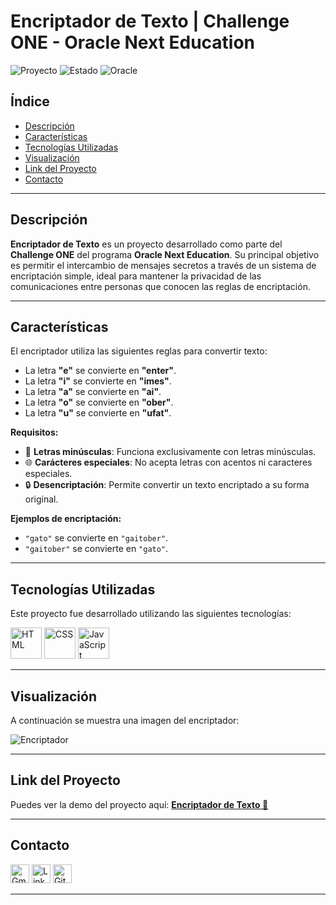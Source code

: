 # **Encriptador de Texto | Challenge ONE - Oracle Next Education**

![Proyecto](https://img.shields.io/badge/version-1.0-blue) ![Estado](https://img.shields.io/badge/status-terminado-brightgreen) ![Oracle](https://img.shields.io/badge/oracle-latura%20latam-orange)

## **Índice**

- [Descripción](#descripción)
- [Características](#características)
- [Tecnologías Utilizadas](#tecnologías-utilizadas)
- [Visualización](#visualización)
- [Link del Proyecto](#link-del-proyecto)
- [Contacto](#contacto)

---

## **Descripción**

**Encriptador de Texto** es un proyecto desarrollado como parte del **Challenge ONE** del programa **Oracle Next Education**. Su principal objetivo es permitir el intercambio de mensajes secretos a través de un sistema de encriptación simple, ideal para mantener la privacidad de las comunicaciones entre personas que conocen las reglas de encriptación.

---

## **Características**

El encriptador utiliza las siguientes reglas para convertir texto:

- La letra **"e"** se convierte en **"enter"**.
- La letra **"i"** se convierte en **"imes"**.
- La letra **"a"** se convierte en **"ai"**.
- La letra **"o"** se convierte en **"ober"**.
- La letra **"u"** se convierte en **"ufat"**.

**Requisitos:**

- 🚀 **Letras minúsculas**: Funciona exclusivamente con letras minúsculas.
- 🌐 **Carácteres especiales**: No acepta letras con acentos ni caracteres especiales.
- 🔒 **Desencriptación**: Permite convertir un texto encriptado a su forma original.

**Ejemplos de encriptación:**

- `"gato"` se convierte en `"gaitober"`.
- `"gaitober"` se convierte en `"gato"`.

---

## **Tecnologías Utilizadas**

Este proyecto fue desarrollado utilizando las siguientes tecnologías:

  <img src="https://img.icons8.com/color/344/html-5--v1.png" alt="HTML" width="50"/> <img src="https://img.icons8.com/color/344/css3.png" alt="CSS" width="50"/> <img src="https://img.icons8.com/color/344/javascript--v1.png" alt="JavaScript" width="50"/>

---

## **Visualización**

A continuación se muestra una imagen del encriptador:

![Encriptador](https://github.com/user-attachments/assets/ed5d7e50-9685-4c89-a7b3-09dea0e291d3) <!-- Reemplaza 'ruta/a/imagen.jpg' con la ubicación de tu imagen -->

---

## **Link del Proyecto**

Puedes ver la demo del proyecto aquí: [**Encriptador de Texto 🔗**](https://lisbeth-callata.github.io/Encriptador-de-texto/)

---

## **Contacto**

<a href="mailto:lisbeth2536@gmail.com"><img src="https://img.icons8.com/fluency/48/000000/gmail.png" alt="Gmail" width="30" height="30"/></a>
<a href="https://www.linkedin.com/in/tu-perfil" target="_blank"><img src="https://cdn1.iconfinder.com/data/icons/logotypes/32/circle-linkedin-512.png" alt="LinkedIn" width="30" height="30"/></a>
<a href="https://github.com/lisbeth-callata" target="_blank"><img src="https://cdn-icons-png.flaticon.com/512/25/25231.png" alt="GitHub" width="30" height="30"/></a>

---
